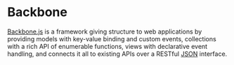 # Backbone

[Backbone.js](http://backbonejs.org/) is a framework giving structure to web applications by providing models with key-value binding and custom events, collections with a rich API of enumerable functions, views with declarative event handling, and connects it all to existing APIs over a RESTful [JSON](JSON.md) interface.
